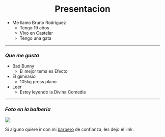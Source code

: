 
<h1 align = center>Presentacion</h1>

* Me llamo Bruno Rodriguez
    * Tengo 19 años
    * Vivo en Castelar
    *  Tengo una gata

---

### *Que me gusta*

- Bad Bunny
    - El mejor tema es Efecto
- El gimnasio
    - 105kg press plano
- Leer
    - Estoy leyendo la Divina Comedia

---

### *Foto en la balberia*

<img src = "https://avatars.githubusercontent.com/u/128913461?s=400&u=b98a8045123ba32636b8e796eb29c4dc2ac95f9d&v=4">

Si alguno quiere ir con mi [barbero](https://www.instagram.com/_starbarber/) de confianza, les dejo el link.
